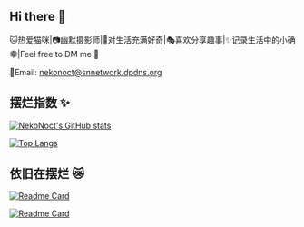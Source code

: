 ## Hi there 👋

🐱热爱猫咪|📷幽默摄影师|🤔对生活充满好奇|🎭喜欢分享趣事|✨记录生活中的小确幸|Feel free to DM me 💌

📧Email: nekonoct@snnetwork.dpdns.org

## 摆烂指数 ✨

[![NekoNoct's GitHub stats](https://github-readme-stats.vercel.app/api?username=NekoNoct&show_icons=true&count_private=true&locale=cn&count_private=true)]()

[![Top Langs](https://github-readme-stats.vercel.app/api/top-langs/?username=NekoNoct&locale=cn&count_private=true)]()

## 依旧在摆烂 😿

[![Readme Card](https://github-readme-stats.vercel.app/api/pin/?username=StellarNexusNetwork&repo=ccwiki)](https://github.com/StellarNexusNetwork/ccwiki)

[![Readme Card](https://github-readme-stats.vercel.app/api/pin/?username=StellarNexusNetwork&repo=UI)](https://github.com/StellarNexusNetwork/UI)
